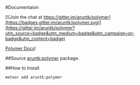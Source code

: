 #Documentaion

[![Join the chat at https://gitter.im/aruntk/polymer](https://badges.gitter.im/aruntk/polymer.svg)](https://gitter.im/aruntk/polymer?utm_source=badge&utm_medium=badge&utm_campaign=pr-badge&utm_content=badge)

[Polymer Docs](http://polymer-project.org)!

##Source
 [aruntk:polymer](http://github.com/arunhedcet/polymer) package.

##How to Install

```terminal
meteor add aruntk:polymer
```
